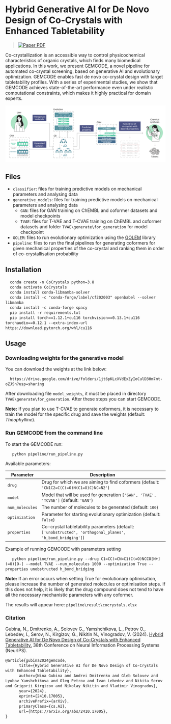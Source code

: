  # Hybrid Generative AI for De Novo Design of Co-Crystals with Enhanced Tabletability

><a href="https://arxiv.org/abs/2410.17005"><img src='https://img.shields.io/badge/arXiv-GEMCODE-red' alt='Paper PDF'></a>


Co-crystallization is an accessible way to control physicochemical characteristics of organic crystals, which finds many biomedical applications. In this work, we present GEMCODE, a novel pipeline for automated co-crystal screening, based on generative AI and evolutionary optimization. GEMCODE enables fast de novo co-crystal design with target tabletability profiles. With a series of experimental studies, we show that GEMCODE achieves state-of-the-art performance even under realistic computational constraints, which makes it highly practical for domain experts.

<img src="pipeline/image/gemcode.png"/>

## Files
- `classifier`: files for training predictive models on mechanical parameters and analysing data
- `generative_models`: files for training predictive models on mechanical parameters and analysing data
    - `GAN`: files for GAN training on ChEMBL and coformer datasets and model checkpoints
    - `TVAE`: files for T-VAE and T-CVAE training on ChEMBL and coformer datasets and folder `TVAE\generate\for_generation` for model checkpoint
- `GOLEM`: files to run evolutionary optimization using the [GOLEM](https://github.com/aimclub/GOLEM) library
- `pipeline`: files to run the final pipelines for generating coformers for given mechanical properties of the co-crystal and ranking them in order of co-crystallisation probability

## Installation
```
  conda create -n CoCrystals python=3.8
  conda activate CoCrystals
  conda install conda-libmamba-solver
  conda install -c "conda-forge/label/cf202003" openbabel --solver libmamba
  conda install -c conda-forge spacy
  pip install -r requirements.txt
  pip install torch==1.12.1+cu116 torchvision==0.13.1+cu116 torchaudio==0.12.1 --extra-index-url https://download.pytorch.org/whl/cu116
```

## Usage
### Downloading weights for the generative model
You can download the weights at the link below:

```
  https://drive.google.com/drive/folders/1jt6pKLcXVdExZyIoCulD3Hm7mt-oZJSn?usp=sharing
```

After downloading file `model_weights`, it must be placed in directory `TVAE\generate\for_generation`. After these steps you can start GEMCODE.

**Note:** If you plan to use T-CVAE to generate coformers, it is necessary to train the model for the specific drug and save the weights (default: *Theophylline*).

### Run GEMCODE from the command line
To start the GEMCODE run:
```commandline
   python pipeline/run_pipeline.py
```
Available parameters:

| Parameter                  | Description                                                                  |
|----------------------------|------------------------------------------------------------------------|
| `drug`                   | Drug for which we are aiming to find coformers (default: `'CN1C2=C(C(=O)N(C1=O)C)NC=N2'`)                                         |
| `model`                  | Model that will be used for generation `['GAN', 'TVAE', 'TCVAE']` (default: `'GAN'`)  |
| `num_molecules`          | The number of molecules to be generated (default: `100`) |
| `optimization`           | Parameter for starting evolutionary optimization (default: `False`)                    |
| `properties`             | Co-crystal tabletability parameters (default: `['unobstructed', 'orthogonal_planes', 'h_bond_bridging']`) |

Example of running GEMCODE with parameters setting
```commandline
   python pipeline/run_pipeline.py --drug C1=CC(=CN=C1)C(=O)NCCO[N+](=O)[O-] --model TVAE --num_molecules 1000 --optimization True --properties unobstructed h_bond_bridging
```

**Note:** If an error occurs when setting True for evolutionary optimisation, please increase the number of generated molecules or optimisation steps. If this does not help, it is likely that the drug compound does not tend to have all the necessary mechanistic parameters with any coformer.

The results will appear here: `pipeline\result\cocrystals.xlsx`

### Citation

Gubina, N., Dmitrenko, A., Solovev G., Yamshchikova, L., Petrov O., Lebedev, I., Serov, N., Kirgizov, G., Nikitin N., Vinogradov, V. (2024). [Hybrid Generative AI for De Novo Design of Co-Crystals with Enhanced Tabletability.](https://nips.cc/virtual/2024/poster/95931) 38th Conference on Neural Information Processing Systems (NeurIPS).

```
@article{gubina2024gemcode,
      title={Hybrid Generative AI for De Novo Design of Co-Crystals with Enhanced Tabletability}, 
      author={Nina Gubina and Andrei Dmitrenko and Gleb Solovev and Lyubov Yamshchikova and Oleg Petrov and Ivan Lebedev and Nikita Serov and Grigorii Kirgizov and Nikolay Nikitin and Vladimir Vinogradov},
      year={2024},
      eprint={2410.17005},
      archivePrefix={arXiv},
      primaryClass={cs.AI},
      url={https://arxiv.org/abs/2410.17005}, 
}
```